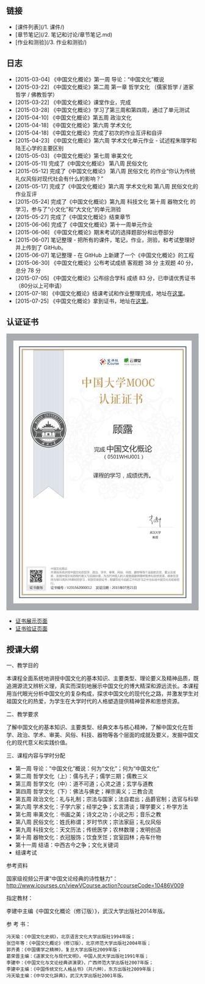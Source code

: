 
## 链接

- [课件列表](/1. 课件/)
- [章节笔记](/2. 笔记和讨论/章节笔记.md)
- [作业和测验](/3. 作业和测验/)

## 日志

- [2015-03-04] 《中国文化概论》第一周 导论：“中国文化”概说 
- [2015-03-22] 《中国文化概论》第二周  第一章 哲学文化 （儒家哲学 / 道家哲学 / 佛教哲学）
- [2015-03-22] 《中国文化概论》课堂作业，完成
- [2015-03-28] 《中国文化概论》学习了第三周和第四周，通过了单元测试
- [2015-04-10] 《中国文化概论》第五周 政治文化
- [2015-04-18] 《中国文化概论》第六周 学术文化
- [2015-04-18] 《中国文化概论》完成了初次的作业互评和自评
- [2015-04-23] 《中国文化概论》第六周 学术文化单元作业 - 试述程朱理学和陆王心学的主要区别
- [2015-05-03] 《中国文化概论》第七周 审美文化
- [2015-05-11] 完成了《中国文化概论》 第八周 民俗文化
- [2015-05-12] 完成了《中国文化概论》 第八周 民俗文化 的作业“你认为传统礼仪风俗对现代社会有什么的影响？”
- [2015-05-17] 完成了《中国文化概论》第六周 学术文化和 第八周 民俗文化的作业互评 
- [2015-05-24] 完成了《中国文化概论》第九周 科技文化 第十周 器物文化 的学习，参与了“小文化”和“大文化”的单元测验
- [2015-05-27] 完成了《中国文化概论》结束章节
- [2015-06-06] 完成了《中国文化概论》第十一周单元作业
- [2015-06-06] 《中国文化概论》期末考试的选择题部分和出卷部分
- [2015-06-07] 笔记整理 - 把所有的课件，笔记，作业，测验，和考试整理好并上传到了 GitHub。
- [2015-06-07] 笔记整理 - 在 GitHub 上新建了一个《中国文化概论》的工程
- [2015-06-30] 《中国文化概论》公布考试成绩 客观题 38 分 主观题 40 分，总分 78 分
- [2015-07-05] 《中国文化概论》公布综合学科 成绩 83 分，已申请优秀证书（80分以上可申请）
- [2015-07-18] 《中国文化概论》结课考试和作业整理完成，地址在[这里](https://github.com/mc-gulu/mooc_chinese_culture)。
- [2015-07-25] 《中国文化概论》拿到证书，地址在[这里](http://www.icourse163.org/cert/Authority.htm?certNo=V201562000012)。

## 认证证书

![cert](/Cert_Gu_Lu_low.jpg)

- [证书展示页面](http://www.icourse163.org/cert/Authority.htm?certNo=V201562000012)
- [证书验证页面](http://www.icourse163.org/verify/V201562000012#/verifyResult)

## 授课大纲

一、教学目的

本课程全面系统地讲授中国文化的基本知识、主要类型、理论要义及精神品质，既追溯源流又辨析义理，真实而深刻地展示中国文化的博大精深和源远流长。本课程用当代眼光分析中国文化的复杂构成，探求中国文化的现代化之路，并激发学生对祖国文化的热爱，为学生在大学时代的人格塑造提供精神营养和思想资源。
 
二、教学要求

了解中国文化的基本知识、主要类型、经典文本与核心精神，了解中国文化在哲学、政治、学术、审美、风俗、科技、器物等各个层面的成就及要义，发掘中国文化的现代意义和实践价值。
 
三、课程内容与学时分配

- 第一周  导论：“中国文化”概说：何为“文化”；何为“中国文化”
- 第二周  哲学文化（上）：儒与孔子；儒学三期；儒教三义
- 第三周  哲学文化（中）：道不可道；心灵之道；玄学与道教
- 第四周  哲学文化（下）：佛法与佛史；禅宗奥义；三教合流
- 第五周  政治文化：礼与礼制；宗法与国家；法自君出；品爵官制；选官与科举
- 第六周  学术文化：子学六家；经学之争；玄言清谈；理学要义；朴学方法
- 第七周  审美文化：书画之美；诗文之功；小说之形；音乐之教
- 第八周  民俗文化：姓氏称谓；岁时节庆；宗法家庭；礼仪风俗
- 第九周  科技文化：天文历法；传统医学；农林数理；发明创造
- 第十周  器物文化：衣冠服饰；饮食烹饪；宫室园林；舟车什物
- 第十一周   结语：中西古今之争；文化关键词    
- 结课考试

 
参考资料

国家级视频公开课“中国文论经典的诗性魅力”：http://www.icourses.cn/viewVCourse.action?courseCode=10486V009 

指定教材：

李建中主编《中国文化概论（修订版）》，武汉大学出版社2014年版。

参 考 书：

    冯天瑜：《中国文化史纲》，北京语言文化大学出版社1994年版；
    张岱年等：《中国文化概论》（修订版），北京师范大学出版社2004年版；
    郭齐勇：《中国儒学之精神》，复旦大学出版社2009年版；
    葛荣晋主编：《道家文化与现代文明》，中国人民大学出版社1991年版；
    李建中：《中国文化与文论经典讲演录》，广西师范大学出版社2007年版；
    李建中主编：《中国传统文化人格丛书》（共六种），东方出版社2009年版；
    冯天瑜主编：《中华文化辞典》，武汉大学出版社2001年版。
